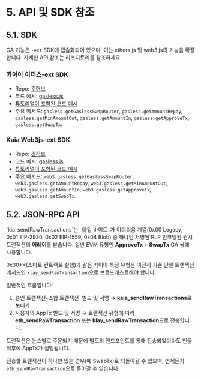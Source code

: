 # 5. API 및 SDK 참조

## 5.1. SDK

GA 기능은 `-ext` SDK에 캡슐화되어 있으며, 이는 ethers.js 및 web3.js의 기능을 확장합니다. 자세한 API 참조는 리포지토리를 참조하세요.

### 카이아 이더스-ext SDK

- Repo: [깃허브](https://github.com/kaiachain/kaia-sdk/tree/dev/ethers-ext)
- 코드 예시: [gasless.js](https://github.com/kaiachain/kaia-sdk/blob/dev/ethers-ext/example/v6/gasless/gasless.js)
- [튜토리얼이 포함된 코드 예시](https://docs.kaia.io/references/sdk/ethers-ext/v6/gas-abstraction/gasless/)
- 주요 메서드: `gasless.getGaslessSwapRouter`, `gasless.getAmountRepay`, `gasless.getMinAmountOut`, `gasless.getAmountIn`, `gasless.getApproveTx`, `gasless.getSwapTx`.

### Kaia Web3js-ext SDK

- Repo: [깃허브](https://github.com/kaiachain/kaia-sdk/tree/dev/web3js-ext)
- 코드 예시: [gasless.js](https://github.com/kaiachain/kaia-sdk/blob/dev/web3js-ext/example/gasless/gasless.js)
- [튜토리얼이 포함된 코드 예시](https://docs.kaia.io/references/sdk/web3js-ext/gas-abstraction/gasless/)
- 주요 메서드: `web3.gasless.getGaslessSwapRouter`, `web3.gasless.getAmountRepay`, `web3.gasless.getMinAmountOut`, `web3.gasless.getAmountIn`, `web3.gasless.getApproveTx`, `web3.gasless.getSwapTx`.

## 5.2. JSON-RPC API

'kia_sendRawTransactions\`는 _타입 바이트_가 이더리움 계열(0x00 Legacy, 0x01 EIP-2930, 0x02 EIP-1559, 0x04 Blob) 중 하나인 서명된 RLP 인코딩된 원시 트랜잭션의 **어레이**를 받습니다.  일반 EVM 유형인 **ApproveTx + SwapTx** GA 쌍에 사용합니다.

0x30\*\*(스마트 컨트랙트 실행)과 같은 카이아 특정 유형은 여전히 기존 단일 트랜잭션 메서드인 `klay_sendRawTransaction`으로 브로드캐스트해야 합니다.

일반적인 흐름입니다:

1. 승인 트랜잭션`+`스왑 트랜잭션\` 빌드 및 서명 → **kaia_sendRawTransactions**로 보내기
2. 사용자의 AppTx 빌드 및 서명 → 트랜잭션 유형에 따라 **eth_sendRawTransaction** 또는 **klay_sendRawTransaction**으로 전송합니다.

트랜잭션은 논스별로 주문되기 때문에 별도의 엔드포인트를 통해 전송되었더라도 번들 직후에 AppTx가 실행됩니다.

전송할 트랜잭션이 하나만 있는 경우(예 SwapTx)로 되돌아갈 수 있으며, 언제든지 `eth_sendRawTransaction`으로 돌아갈 수 있습니다.